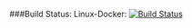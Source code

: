 ###Build Status:
Linux-Docker: [![Build Status](https://travis-ci.org/SpagAachen/Ballz.svg?branch=master)](https://travis-ci.org/SpagAachen/Ballz)
